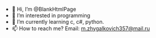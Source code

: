 - 👋 Hi, I’m @BlankHtmlPage
- 👀 I’m interested in programming
- 🌱 I’m currently learning c, c#, python.
- 📫 How to reach me? Email: m.zhygalkovich357@mail.ru
